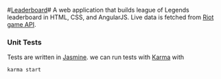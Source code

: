 #[Leaderboard](https://cdn.rawgit.com/bon22801/Leaderboard/master/app/index.html)#
A web application that builds league of Legends leaderboard in HTML, CSS, and AngularJS. Live data is fetched from [Riot game API](https://developer.riotgames.com/).


### Unit Tests ###

Tests are written in [Jasmine](http://jasmine.github.io/).
we can run tests with [Karma](http://karma-runner.github.io/0.13/index.html) with

```karma start```

